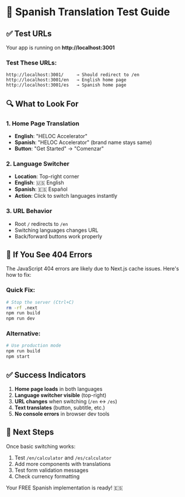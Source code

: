 # 🧪 Spanish Translation Test Guide

## ✅ Test URLs
Your app is running on **http://localhost:3001**

### Test These URLs:
```
http://localhost:3001/     → Should redirect to /en
http://localhost:3001/en   → English home page
http://localhost:3001/es   → Spanish home page
```

## 🔍 What to Look For

### 1. Home Page Translation
- **English**: "HELOC Accelerator"  
- **Spanish**: "HELOC Accelerator" (brand name stays same)
- **Button**: "Get Started" → "Comenzar"

### 2. Language Switcher
- **Location**: Top-right corner
- **English**: 🇺🇸 English  
- **Spanish**: 🇪🇸 Español
- **Action**: Click to switch languages instantly

### 3. URL Behavior
- Root `/` redirects to `/en`
- Switching languages changes URL
- Back/forward buttons work properly

## 🚨 If You See 404 Errors

The JavaScript 404 errors are likely due to Next.js cache issues. Here's how to fix:

### Quick Fix:
```bash
# Stop the server (Ctrl+C)
rm -rf .next
npm run build
npm run dev
```

### Alternative:
```bash
# Use production mode
npm run build
npm start
```

## ✅ Success Indicators

1. **Home page loads** in both languages
2. **Language switcher visible** (top-right)
3. **URL changes** when switching (`/en` ↔ `/es`)  
4. **Text translates** (button, subtitle, etc.)
5. **No console errors** in browser dev tools

## 🎯 Next Steps

Once basic switching works:
1. Test `/en/calculator` and `/es/calculator`
2. Add more components with translations
3. Test form validation messages
4. Check currency formatting

Your FREE Spanish implementation is ready! 🇪🇸